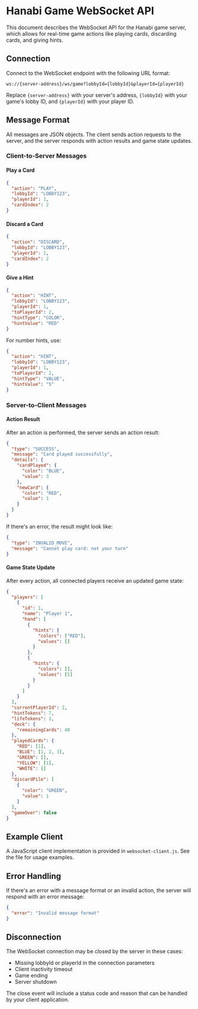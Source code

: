 # Hanabi Game WebSocket API

This document describes the WebSocket API for the Hanabi game server, which allows for real-time game actions like playing cards, discarding cards, and giving hints.

## Connection

Connect to the WebSocket endpoint with the following URL format:

```
ws://{server-address}/ws/game?lobbyId={lobbyId}&playerId={playerId}
```

Replace `{server-address}` with your server's address, `{lobbyId}` with your game's lobby ID, and `{playerId}` with your player ID.

## Message Format

All messages are JSON objects. The client sends action requests to the server, and the server responds with action results and game state updates.

### Client-to-Server Messages

#### Play a Card

```json
{
  "action": "PLAY",
  "lobbyId": "LOBBY123",
  "playerId": 1,
  "cardIndex": 2
}
```

#### Discard a Card

```json
{
  "action": "DISCARD",
  "lobbyId": "LOBBY123",
  "playerId": 1,
  "cardIndex": 2
}
```

#### Give a Hint

```json
{
  "action": "HINT",
  "lobbyId": "LOBBY123",
  "playerId": 1,
  "toPlayerId": 2,
  "hintType": "COLOR",
  "hintValue": "RED"
}
```

For number hints, use:

```json
{
  "action": "HINT",
  "lobbyId": "LOBBY123",
  "playerId": 1,
  "toPlayerId": 2,
  "hintType": "VALUE",
  "hintValue": "5"
}
```

### Server-to-Client Messages

#### Action Result

After an action is performed, the server sends an action result:

```json
{
  "type": "SUCCESS",
  "message": "Card played successfully",
  "details": {
    "cardPlayed": {
      "color": "BLUE",
      "value": 3
    },
    "newCard": {
      "color": "RED",
      "value": 1
    }
  }
}
```

If there's an error, the result might look like:

```json
{
  "type": "INVALID_MOVE",
  "message": "Cannot play card: not your turn"
}
```

#### Game State Update

After every action, all connected players receive an updated game state:

```json
{
  "players": [
    {
      "id": 1,
      "name": "Player 1",
      "hand": [
        {
          "hints": {
            "colors": ["RED"],
            "values": []
          }
        },
        {
          "hints": {
            "colors": [],
            "values": [5]
          }
        }
      ]
    }
  ],
  "currentPlayerId": 2,
  "hintTokens": 7,
  "lifeTokens": 3,
  "deck": {
    "remainingCards": 40
  },
  "playedCards": {
    "RED": [1],
    "BLUE": [1, 2, 3],
    "GREEN": [],
    "YELLOW": [1],
    "WHITE": []
  },
  "discardPile": [
    {
      "color": "GREEN",
      "value": 1
    }
  ],
  "gameOver": false
}
```

## Example Client

A JavaScript client implementation is provided in `websocket-client.js`. See the file for usage examples.

## Error Handling

If there's an error with a message format or an invalid action, the server will respond with an error message:

```json
{
  "error": "Invalid message format"
}
```

## Disconnection

The WebSocket connection may be closed by the server in these cases:
- Missing lobbyId or playerId in the connection parameters
- Client inactivity timeout
- Game ending
- Server shutdown

The close event will include a status code and reason that can be handled by your client application.
